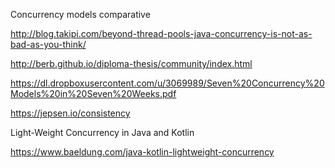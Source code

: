 Concurrency models comparative

http://blog.takipi.com/beyond-thread-pools-java-concurrency-is-not-as-bad-as-you-think/

http://berb.github.io/diploma-thesis/community/index.html

https://dl.dropboxusercontent.com/u/3069989/Seven%20Concurrency%20Models%20in%20Seven%20Weeks.pdf

https://jepsen.io/consistency


Light-Weight Concurrency in Java and Kotlin

https://www.baeldung.com/java-kotlin-lightweight-concurrency
